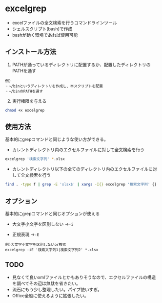 # excelgrep
- excelファイルの全文検索を行うコマンドラインツール
- シェルスクリプト(bash)で作成
- bashが動く環境であれば使用可能

## インストール方法
1. PATHが通っているディレクトリに配置するか、配置したディレクトリのPATHを通す
```
例)
・~/binというディレクトリを作成し、本スクリプトを配置
・~/binのPATHを通す
```
2. 実行権限を与える
```bash
chmod +x excelgrep
```

## 使用方法
基本的にgrepコマンドと同じような使い方ができる。
- カレントディレクトリ内のエクセルファイルに対して全文検索を行う

```bash
excelgrep '検索文字列' *.xlsx
```

- カレントディレクトリ以下の全てのディレクトリ内のエクセルファイルに対して全文検索を行う

```bash
find . -type f | grep -E 'xlsx$' | xargs -I{} excelgrep '検索文字列' {}
```

## オプション
基本的にgrepコマンドと同じオプションが使える
- 大文字小文字を区別しない
→```-i```

- 正規表現
→```-E```
```
例)大文字小文字を区別しないor検索
excelgrep -iE '検索文字列1|検索文字列2' *.xlsx
```

## TODO
- 見なくて良いxmlファイルとかもありそうなので、エクセルファイルの構造を調べてその辺は無駄を省きたい。
- 流石にもう少し整理したい。パイプ使いすぎ。
- Office全般に使えるように拡張したい。

